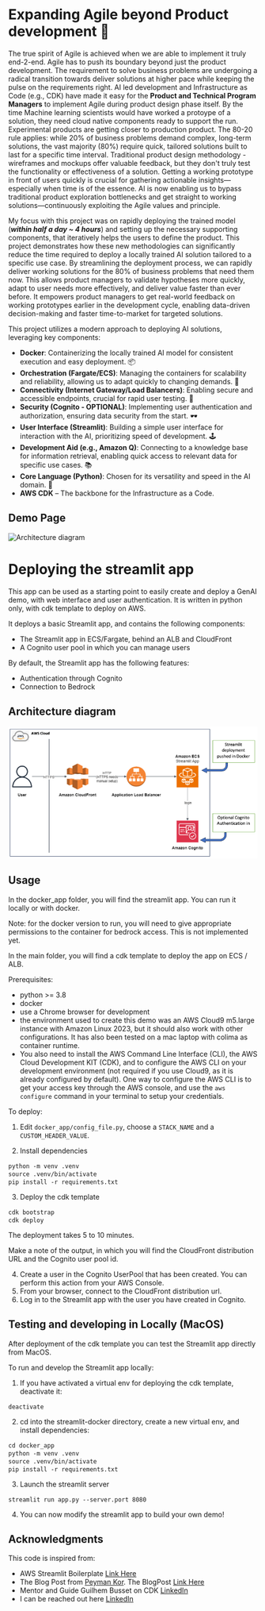 # Expanding Agile beyond Product development 🚀
The true spirit of Agile is achieved when we are able to implement it truly end-2-end. Agile has to push its boundary beyond just the product development. The requirement to solve business problems are undergoing a radical transition towards deliver solutions at higher pace while keeping the pulse on the requirements right. AI led development and Infrastructure as Code (e.g., CDK) have made it easy for the **Product and Technical Program Managers** to implement Agile during product design phase itself. By the time Machine learning scientists would have worked a protoype of a solution, they need cloud native components ready to support the run. Experimental products are getting closer to production product. The 80-20 rule applies: while 20% of business problems demand complex, long-term solutions, the vast majority (80%) require quick, tailored solutions built to last for a specific time interval.
Traditional product design methodology - wireframes and mockups offer valuable feedback, but they don't truly test the functionality or effectiveness of a solution. Getting a working prototype in front of users quickly is crucial for gathering actionable insights—especially when time is of the essence. AI is now enabling us to bypass traditional product exploration bottlenecks and get straight to working solutions—continuously exploiting the Agile values and principle.

My focus with this project was on rapidly deploying the trained model (**_within half a day ~ 4 hours_**) and setting up the necessary supporting components, that iteratively helps the users to define the product. This project demonstrates how these new methodologies can significantly reduce the time required to deploy a locally trained AI solution tailored to a specific use case. By streamlining the deployment process, we can rapidly deliver working solutions for the 80% of business problems that need them now. This allows product managers to validate hypotheses more quickly, adapt to user needs more effectively, and deliver value faster than ever before. It empowers product managers to get real-world feedback on working prototypes earlier in the development cycle, enabling data-driven decision-making and faster time-to-market for targeted solutions.  

This project utilizes a modern approach to deploying AI solutions, leveraging key components:
* **Docker**: Containerizing the locally trained AI model for consistent execution and easy deployment. 📦   
* **Orchestration (Fargate/ECS)**: Managing the containers for scalability and reliability, allowing us to adapt quickly to changing demands. 🕺   
* **Connectivity (Internet Gateway/Load Balancers)**: Enabling secure and accessible endpoints, crucial for rapid user testing. 🚦
* **Security (Cognito - OPTIONAL)**: Implementing user authentication and authorization, ensuring data security from the start. 🕶️
* **User Interface (Streamlit)**: Building a simple user interface for interaction with the AI, prioritizing speed of development. 🕹️
* **Development Aid (e.g., Amazon Q)**: Connecting to a knowledge base for information retrieval, enabling quick access to relevant data for specific use cases. 📚
* **Core Language (Python)**: Chosen for its versatility and speed in the AI domain. 🐍  
* **AWS CDK** – The backbone for the Infrastructure as a Code.

## Demo Page

![Architecture diagram](img/demo.gif)

# Deploying the streamlit app

This app can be used as a starting point to easily create and deploy a GenAI demo, with web interface and user authentication. It is written in python only, with cdk template to deploy on AWS.

It deploys a basic Streamlit app, and contains the following components:

* The Streamlit app in ECS/Fargate, behind an ALB and CloudFront
* A Cognito user pool in which you can manage users

By default, the Streamlit app has the following features:

* Authentication through Cognito
* Connection to Bedrock 

## Architecture diagram

![Architecture diagram](img/archi_streamlit_cdk.png)

## Usage

In the docker_app folder, you will find the streamlit app. You can run it locally or with docker.

Note: for the docker version to run, you will need to give appropriate permissions to the container for bedrock access. This is not implemented yet.

In the main folder, you will find a cdk template to deploy the app on ECS / ALB.

Prerequisites:

* python >= 3.8
* docker
* use a Chrome browser for development
* the environment used to create this demo was an AWS Cloud9 m5.large instance with Amazon Linux 2023, but it should also work with other configurations. It has also been tested on a mac laptop with colima as container runtime.
* You also need to install the AWS Command Line Interface (CLI), the AWS Cloud Development KIT (CDK), and to configure the AWS CLI on your development environment (not required if you use Cloud9, as it is already configured by default). One way to configure the AWS CLI is to get your access key through the AWS console, and use the `aws configure` command in your terminal to setup your credentials.

To deploy:

1. Edit `docker_app/config_file.py`, choose a `STACK_NAME` and a `CUSTOM_HEADER_VALUE`.

2. Install dependencies
 
```
python -m venv .venv
source .venv/bin/activate
pip install -r requirements.txt
```

3. Deploy the cdk template

```
cdk bootstrap
cdk deploy
```

The deployment takes 5 to 10 minutes.

Make a note of the output, in which you will find the CloudFront distribution URL
and the Cognito user pool id.

4. Create a user in the Cognito UserPool that has been created. You can perform this action from your AWS Console. 
5. From your browser, connect to the CloudFront distribution url.
6. Log in to the Streamlit app with the user you have created in Cognito.

## Testing and developing in Locally (MacOS)

After deployment of the cdk template you can test the Streamlit app directly from MacOS.

To run and develop the Streamlit app locally:

1. If you have activated a virtual env for deploying the cdk template, deactivate it:

```
deactivate
```

2. cd into the streamlit-docker directory, create a new virtual env, and install dependencies:

```
cd docker_app
python -m venv .venv
source .venv/bin/activate
pip install -r requirements.txt
```

3. Launch the streamlit server

```
streamlit run app.py --server.port 8080
```

4. You can now modify the streamlit app to build your own demo!


## Acknowledgments

This code is inspired from:

* AWS Streamlit Boilerplate [Link Here](https://github.com/aws-samples/deploy-streamlit-app/tree/main)
* The Blog Post from [Peyman Kor](https://www.linkedin.com/in/peyman-kor/). The BlogPost [Link Here](https://medium.com/towards-data-science/optimizing-inventory-management-with-reinforcement-learning-a-hands-on-python-guide-7833df3d25a6)
* Mentor and Guide Guilhem Busset on CDK [LinkedIn](https://www.linkedin.com/in/guilhem-busset-91a045a5/)
* I can be reached out here [LinkedIn](https://www.linkedin.com/in/zishan-yusuf/)